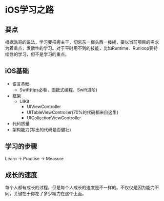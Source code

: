 # iOS学习之路
## 要点
根据浩哥的说法，学习要把握主干，切忌东一榔头西一棒槌，要以当前项目的需求为着重点，发散性的学习。对于平时用不到的技能，比如Runtime、Runloop要持续性的学习，但不是学习的重点。

## iOS基础
+ 语言基础
	+ Swift(tips必看，函数式编程，Swift进阶)
+ 框架
   + UIKit
      + UIViewController
      + UITableViewController(70%的代码都来自这里)
      + UICollectionViewController
+ 代码质量
+ 架构能力(写出的代码是否健壮)

## 学习的步骤
Learn -> Practise -> Measure

## 成长的速度
每个人都有成长的过程，但是每个人成长的速度是不一样的。不仅仅是因为能力不同，关键在于你花了多少精力在这个上面。
